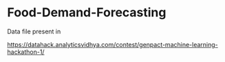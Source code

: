 # Food-Demand-Forecasting

Data file present in 

https://datahack.analyticsvidhya.com/contest/genpact-machine-learning-hackathon-1/
